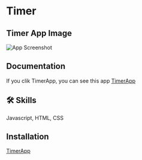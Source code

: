 # Timer



## Timer App Image

![App Screenshot](https://user-images.githubusercontent.com/98326361/178149317-a34c7af0-7107-4715-b8c8-e68adb00be4f.PNG)


## Documentation
If you clik TimerApp, you can see this app 
[TimerApp](https://lapyae.me/timer/)


## 🛠 Skills
Javascript, HTML, CSS



## Installation

[TimerApp](https://github.com/lapyaet/timer)
    
